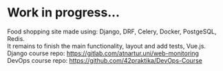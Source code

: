 # Work in progress...

Food shopping site made using: Django, DRF, Celery, Docker, PostgeSQL, Redis.  
It remains to finish the main functionality, layout and add tests, Vue.js.  
Django course repo: https://gitlab.com/atnartur.uni/web-monitoring  
DevOps course repo: https://github.com/42praktika/DevOps-Course
